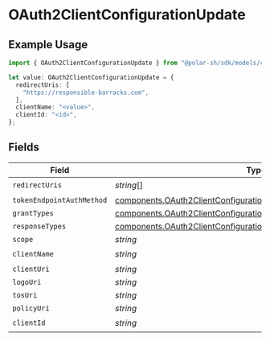 # OAuth2ClientConfigurationUpdate

## Example Usage

```typescript
import { OAuth2ClientConfigurationUpdate } from "@polar-sh/sdk/models/components";

let value: OAuth2ClientConfigurationUpdate = {
  redirectUris: [
    "https://responsible-barracks.com",
  ],
  clientName: "<value>",
  clientId: "<id>",
};
```

## Fields

| Field                                                                                                                                                  | Type                                                                                                                                                   | Required                                                                                                                                               | Description                                                                                                                                            |
| ------------------------------------------------------------------------------------------------------------------------------------------------------ | ------------------------------------------------------------------------------------------------------------------------------------------------------ | ------------------------------------------------------------------------------------------------------------------------------------------------------ | ------------------------------------------------------------------------------------------------------------------------------------------------------ |
| `redirectUris`                                                                                                                                         | *string*[]                                                                                                                                             | :heavy_check_mark:                                                                                                                                     | N/A                                                                                                                                                    |
| `tokenEndpointAuthMethod`                                                                                                                              | [components.OAuth2ClientConfigurationUpdateTokenEndpointAuthMethod](../../models/components/oauth2clientconfigurationupdatetokenendpointauthmethod.md) | :heavy_minus_sign:                                                                                                                                     | N/A                                                                                                                                                    |
| `grantTypes`                                                                                                                                           | [components.OAuth2ClientConfigurationUpdateGrantTypes](../../models/components/oauth2clientconfigurationupdategranttypes.md)[]                         | :heavy_minus_sign:                                                                                                                                     | N/A                                                                                                                                                    |
| `responseTypes`                                                                                                                                        | [components.OAuth2ClientConfigurationUpdateResponseTypes](../../models/components/oauth2clientconfigurationupdateresponsetypes.md)[]                   | :heavy_minus_sign:                                                                                                                                     | N/A                                                                                                                                                    |
| `scope`                                                                                                                                                | *string*                                                                                                                                               | :heavy_minus_sign:                                                                                                                                     | N/A                                                                                                                                                    |
| `clientName`                                                                                                                                           | *string*                                                                                                                                               | :heavy_check_mark:                                                                                                                                     | N/A                                                                                                                                                    |
| `clientUri`                                                                                                                                            | *string*                                                                                                                                               | :heavy_minus_sign:                                                                                                                                     | N/A                                                                                                                                                    |
| `logoUri`                                                                                                                                              | *string*                                                                                                                                               | :heavy_minus_sign:                                                                                                                                     | N/A                                                                                                                                                    |
| `tosUri`                                                                                                                                               | *string*                                                                                                                                               | :heavy_minus_sign:                                                                                                                                     | N/A                                                                                                                                                    |
| `policyUri`                                                                                                                                            | *string*                                                                                                                                               | :heavy_minus_sign:                                                                                                                                     | N/A                                                                                                                                                    |
| `clientId`                                                                                                                                             | *string*                                                                                                                                               | :heavy_check_mark:                                                                                                                                     | N/A                                                                                                                                                    |